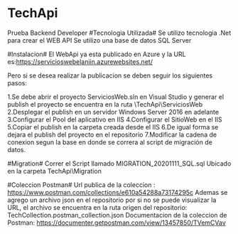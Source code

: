 # TechApi
Prueba Backend Developer
#Tecnologia Utilizada#
Se utilizo tecnologia .Net para crear el WEB API 
Se utilizo una base de datos SQL Server 

#Instalacion#
El WebApi ya esta publicado en Azure y la URL es:https://servicioswebelaniin.azurewebsites.net/

Pero si se desea realizar la publicacion se deben seguir los siguientes pasos:

1.Se debe abrir el proyecto ServiciosWeb.sln en Visual Studio y generar el publish el proyecto se encuentra en la ruta \TechApi\ServiciosWeb
2.Desplegar el publish en un servidor Windows Server 2016 en adelante
3.Configurar el Pool del aplicativo en IIS
4.Configurar el SitioWeb en el IIS 
5.Copiar el publish en la carpeta creada desde el IIS
6.De igual forma se dejara el publish del proyecto en el repositorio
7.Modificar la cadena de conexion segun la base en donde se correra al script de migración de datos.


#Migration#
Correr el Script llamado MIGRATION_20201111_SQL.sql Ubicado en la carpeta TechApi\Migration 

#Coleccion Postman#
Url publica de la coleccion : https://www.postman.com/collections/e610a54288a73174295c
Ademas se agrego un archivo json en el repositorio por si no se puede visualizar la URL, el archivo se encuentra en la ruta origen del repositorio: TechCollection.postman_collection.json 
Documentacion de la coleccion de Postman: https://documenter.getpostman.com/view/13457850/TVemCVav